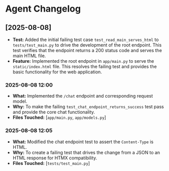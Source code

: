 # Agent Changelog

## [2025-08-08]

- **Test:** Added the initial failing test case `test_read_main_serves_html` to `tests/test_main.py` to drive the development of the root endpoint. This test verifies that the endpoint returns a 200 status code and serves the main HTML file.
- **Feature:** Implemented the root endpoint in `app/main.py` to serve the `static/index.html` file. This resolves the failing test and provides the basic functionality for the web application.
### 2025-08-08 12:00
- **What:** Implemented the `/chat` endpoint and corresponding request model.
- **Why:** To make the failing `test_chat_endpoint_returns_success` test pass and provide the core chat functionality.
- **Files Touched:** [`app/main.py`, `app/models.py`]
### 2025-08-08 12:05

- **What:** Modified the chat endpoint test to assert the `Content-Type` is HTML.
- **Why:** To create a failing test that drives the change from a JSON to an HTML response for HTMX compatibility.
- **Files Touched:** [`tests/test_main.py`]